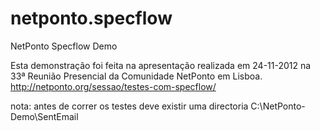 netponto.specflow
=================

NetPonto Specflow Demo

Esta demonstração foi feita na apresentação realizada em 24-11-2012 na 33ª Reunião Presencial da Comunidade NetPonto em Lisboa.
http://netponto.org/sessao/testes-com-specflow/

nota: antes de correr os testes deve existir uma directoria C:\NetPonto-Demo\SentEmail